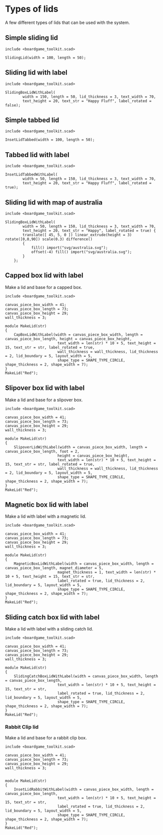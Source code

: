 # Types of lids

A few different types of lids that can be used with the system.

## Simple sliding lid

```openscad-3D;Big
include <boardgame_toolkit.scad>

SlidingLid(width = 100, length = 50);
```

## Sliding lid with label

```openscad-3D;Big
include <boardgame_toolkit.scad>

SlidingBoxLidWithLabel(
        width = 150, length = 50, lid_thickness = 3, text_width = 70,
        text_height = 20, text_str = "Happy Fluff", label_rotated = false);
```


## Simple tabbed lid

```openscad-3D;Big
include <boardgame_toolkit.scad>

InsetLidTabbed(width = 100, length = 50);
```


## Tabbed lid with label

```openscad-3D;Big
include <boardgame_toolkit.scad>

InsetLidTabbedWithLabel(
        width = 50, length = 150, lid_thickness = 3, text_width = 70,
        text_height = 20, text_str = "Happy Fluff", label_rotated = true);
```


## Sliding lid with map of australia

```openscad-3D;Big
include <boardgame_toolkit.scad>

SlidingBoxLidWithLabel(
        width = 50, length = 150, lid_thickness = 3, text_width = 70,
        text_height = 20, text_str = "Happy", label_rotated = true) {
        translate([ 45, 5, 0 ]) linear_extrude(height = 3) rotate([0,0,90]) scale(0.3) difference()
        {
            fill() import("svg/australia.svg");
            offset(-4) fill() import("svg/australia.svg");
        }
    };
```

## Capped box lid with label

Make a lid and base for a capped box.

```openscad-3D;Med
include <boardgame_toolkit.scad>

canvas_piece_box_width = 41;
canvas_piece_box_length = 73;
canvas_piece_box_height = 29;
wall_thickness = 3;

module MakeLid(str)
{
    CapBoxLidWithLabel(width = canvas_piece_box_width, length = canvas_piece_box_length, height = canvas_piece_box_height,
                        text_width = len(str) * 10 + 5, text_height = 15, text_str = str, label_rotated = true,
                        wall_thickness = wall_thickness, lid_thickness = 2, lid_boundary = 5, layout_width = 5,
                        shape_type = SHAPE_TYPE_CIRCLE, shape_thickness = 2, shape_width = 7);
}
MakeLid("Red");
```

## Slipover box lid with label


Make a lid and base for a slipover box.

```openscad-3D;Med
include <boardgame_toolkit.scad>

canvas_piece_box_width = 41;
canvas_piece_box_length = 73;
canvas_piece_box_height = 29;
wall_thickness = 3;

module MakeLid(str)
{
    SlipoverLidWithLabel(width = canvas_piece_box_width, length = canvas_piece_box_length, foot = 2, 
                        height = canvas_piece_box_height,
                        text_width = len(str) * 10 + 5, text_height = 15, text_str = str, label_rotated = true,
                        wall_thickness = wall_thickness, lid_thickness = 2, lid_boundary = 5, layout_width = 5,
                        shape_type = SHAPE_TYPE_CIRCLE, shape_thickness = 2, shape_width = 7);
}
MakeLid("Red");
```


## Magnetic box lid with label


Make a lid with label with a magnetic lid.

```openscad-Spin;Med
include <boardgame_toolkit.scad>

canvas_piece_box_width = 41;
canvas_piece_box_length = 73;
canvas_piece_box_height = 29;
wall_thickness = 3;

module MakeLid(str)
{
    MagneticBoxLidWithLabel(width = canvas_piece_box_width, length = canvas_piece_box_length, magnet_diameter = 5,
                        magnet_thickness = 1, text_width = len(str) * 10 + 5, text_height = 15, text_str = str, 
                        label_rotated = true, lid_thickness = 2, lid_boundary = 5, layout_width = 5,
                        shape_type = SHAPE_TYPE_CIRCLE, shape_thickness = 2, shape_width = 7);
}
MakeLid("Red");
```

## Sliding catch box lid with label


Make a lid with label with a sliding catch lid.

```openscad-3D;Med
include <boardgame_toolkit.scad>

canvas_piece_box_width = 41;
canvas_piece_box_length = 73;
canvas_piece_box_height = 29;
wall_thickness = 3;

module MakeLid(str)
{
    SlidingCatchBoxLidWithLabel(width = canvas_piece_box_width, length = canvas_piece_box_length,
                        text_width = len(str) * 10 + 5, text_height = 15, text_str = str, 
                        label_rotated = true, lid_thickness = 2, lid_boundary = 5, layout_width = 5,
                        shape_type = SHAPE_TYPE_CIRCLE, shape_thickness = 2, shape_width = 7);
}
MakeLid("Red");
```

### Rabbit Clip lid


Make a lid and base for a rabbit clip box.

```openscad-3D;Med
include <boardgame_toolkit.scad>

canvas_piece_box_width = 41;
canvas_piece_box_length = 73;
canvas_piece_box_height = 29;
wall_thickness = 3;


module MakeLid(str)
{
    InsetLidRabbitWithLabel(width = canvas_piece_box_width, length = canvas_piece_box_length,
                        text_width = len(str) * 10 + 5, text_height = 15, text_str = str, 
                        label_rotated = true, lid_thickness = 2, lid_boundary = 5, layout_width = 5,
                        shape_type = SHAPE_TYPE_CIRCLE, shape_thickness = 2, shape_width = 7);
}
MakeLid("Red");
```